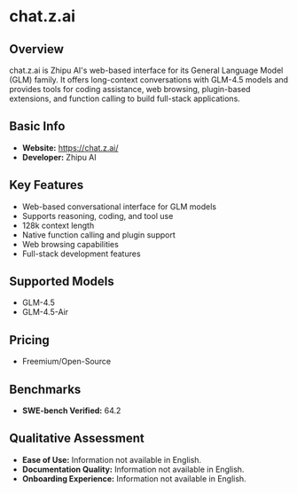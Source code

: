 # chat.z.ai

## Overview

chat.z.ai is Zhipu AI's web-based interface for its General Language Model (GLM) family. It offers long-context conversations with GLM-4.5 models and provides tools for coding assistance, web browsing, plugin-based extensions, and function calling to build full-stack applications.

## Basic Info

- **Website:** https://chat.z.ai/
- **Developer:** Zhipu AI

## Key Features

- Web-based conversational interface for GLM models
- Supports reasoning, coding, and tool use
- 128k context length
- Native function calling and plugin support
- Web browsing capabilities
- Full-stack development features

## Supported Models

- GLM-4.5
- GLM-4.5-Air

## Pricing

- Freemium/Open-Source

## Benchmarks

- **SWE-bench Verified:** 64.2

## Qualitative Assessment

- **Ease of Use:** Information not available in English.
- **Documentation Quality:** Information not available in English.
- **Onboarding Experience:** Information not available in English.
